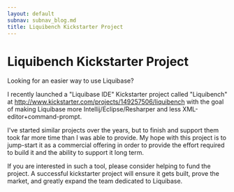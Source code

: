 ```yaml
---
layout: default
subnav: subnav_blog.md
title: Liquibench Kickstarter Project
---
```

# Liquibench Kickstarter Project

Looking for an easier way to use Liquibase?



I recently launched a "Liquibase IDE" Kickstarter project called "Liquibench" at <a href="http://www.kickstarter.com/projects/149257506/liquibench" target="_blank">http://www.kickstarter.com/projects/149257506/liquibench</a> with the goal of making Liquibase more Intellij/Eclipse/Resharper and less XML-editor+command-prompt.



I've started similar projects over the years, but to finish and support them took far more time than I was able to provide. My hope with this project is to jump-start it as a commercial offering in order to provide the effort required to build it and the ability to support it long term.



If you are interested in such a tool, please consider helping to fund the project. A successful kickstarter project will ensure it gets built, prove the market, and greatly expand the team dedicated to Liquibase.

